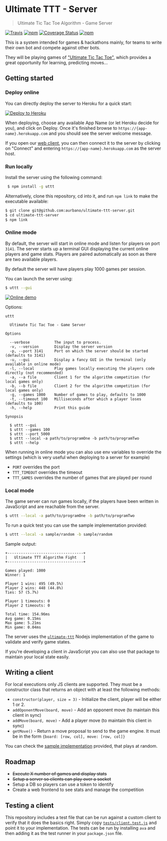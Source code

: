 # Ultimate TTT - Server
> Ultimate Tic Tac Toe Algorithm - Game Server

[![Travis](https://img.shields.io/travis/socialgorithm/ultimate-ttt-server.svg)](https://travis-ci.org/socialgorithm/ultimate-ttt-server)
[![npm](https://img.shields.io/npm/v/uttt.svg)](https://www.npmjs.com/package/uttt)
[![Coverage Status](https://coveralls.io/repos/github/aurbano/ultimate-ttt-server/badge.svg?branch=master)](https://coveralls.io/github/aurbano/ultimate-ttt-server?branch=master)
[![npm](https://img.shields.io/npm/l/uttt.svg)](https://www.npmjs.com/package/uttt)

This is a system intended for games & hackathons mainly, for teams to write their own bot and compete against other bots.

They will be playing games of ["Ultimate Tic Tac Toe"](https://mathwithbaddrawings.com/2013/06/16/ultimate-tic-tac-toe/), which provides a great opportunity for learning, predicting moves...

## Getting started

### Deploy online

You can directly deploy the server to Heroku for a quick start:

[![Deploy to Heroku](https://www.herokucdn.com/deploy/button.svg)](https://heroku.com/deploy?template=https://github.com/socialgorithm/ultimate-ttt-server/tree/master)

When deploying, choose any available App Name (or let Heroku decide for you), and click on Deploy. Once it's finished browse to `https://{app-name}.herokuapp.com` and you should see the server welcome message.

If you open our [web client](https://uttt.socialgorithm.org), you can then connect it to the server by clicking on "Connect" and entering `https://{app-name}.herokuapp.com` as the server host.

### Run locally
Install the server using the following command:
 
```bash
 $ npm install -g uttt
```

Alternatively, clone this repository, cd into it, and run `npm link` to make the executable available:

```bash
$ git clone git@github.com:aurbano/ultimate-ttt-server.git
$ cd ultimate-ttt-server
$ npm link

```

### Online mode

By default, the server will start in online mode and listen for players on port `3141`.
The server starts up a terminal GUI displaying the current online players and game stats. Players are paired automatically as soon as there are two available players.

By default the server will have players play 1000 games per session.

You can launch the server using:

```bash
$ uttt --gui
```

[![Online demo](https://github.com/aurbano/ultimate-ttt-server/raw/master/demos/online.gif "Online demo")](https://asciinema.org/a/105087)

Options:

```
uttt

  Ultimate Tic Tac Toe - Game Server

Options

  --verbose           The input to process.
  -v, --version       Display the server version
  -p, --port 3141     Port on which the server should be started (defaults to 3141)
  -u, --gui           Display a fancy GUI in the terminal (only available in online mode)
  -l, --local         Play games locally executing the players code directly (not recommended)
  -a, --a file        Client 1 for the algorithm competition (for local games only)
  -b, --b file        Client 2 for the algorithm competition (for local games only)
  -g, --games 1000    Number of games to play, defaults to 1000
  -t, --timeout 100   Milliseconds after which a player loses (defaults to 100)
  -h, --help          Print this guide

Synopsis

  $ uttt --gui
  $ uttt --games 100
  $ uttt --port 5000
  $ uttt --local -a path/to/programOne -b path/to/programTwo
  $ uttt --help
```

When running in online mode you can also use env variables to override the settings (which is very useful when deploying to a server for example)

- `PORT` overrides the port
- `TTT_TIMEOUT` overrides the timeout
- `TTT_GAMES` overrides the number of games that are played per round

### Local mode

The game server can run games locally, if the players have been written in JavaScript and are reachable from the server.

```bash
$ uttt --local -a path/to/programOne -b path/to/programTwo
```

To run a quick test you can use the sample implementation provided:

```bash
$ uttt --local -a sample/random -b sample/random
```

Sample output:

```
+----------------------------------+
|   Ultimate TTT Algorithm Fight   |
+----------------------------------+

Games played: 1000
Winner: 1

Player 1 wins: 495 (49.5%)
Player 2 wins: 448 (44.8%)
Ties: 57 (5.7%)

Player 1 timeouts: 0
Player 2 timeouts: 0

Total time: 154.96ms
Avg game: 0.15ms
Max game: 5.21ms
Min game: 0.04ms
```

The server uses the [`ultimate-ttt`](https://github.com/aurbano/ultimate-ttt) Nodejs implementation of the game to validate and verify game states.

If you're developing a client in JavaScript you can also use that package to maintain your local state easily.

## Writing a client

For local executions only JS clients are supported. They must be a constructor class that returns an object with at least the following methods:

* `constructor(player, size = 3)` - Initialize the client, player will be either 1 or 2.
* `addOponentMove(board, move)` - Add an opponent move (to maintain this client in sync)
* `addMove(board, move)` - Add a player move (to maintain this client in sync)
* `getMove()` - Return a move proposal to send to the game engine. It must be in the form `{board: [row, col], move: [row, col]}`

You can check the [sample implementation](https://github.com/aurbano/ultimate-ttt-server/blob/master/sample/random.js) provided, that plays at random.

## Roadmap

* <del>Execute X number of games and display stats</del>
* <del>Setup a server so clients can play over a socket</del>
* Setup a DB so players can use a token to identify
* Create a web frontend to see stats and manage the competition

## Testing a client

This repository includes a test file that can be run against a custom client to verify that it does the basics right.
Simply copy [`tests/client.test.js`](https://github.com/aurbano/ultimate-ttt-server/blob/master/tests/client.test.js) and point it to your implementation. The tests can be run by installing `ava` and then adding it as the test runner in your `package.json` file.